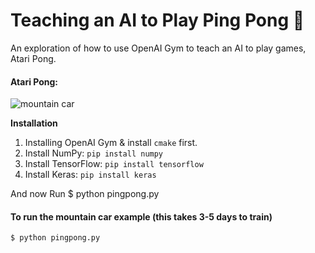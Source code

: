 # Teaching an AI to Play Ping Pong 🏓
An exploration of how to use OpenAI Gym to teach an AI to play games, Atari Pong.


#### Atari Pong:
![mountain car](/2_ml/pong.gif)


__Installation__
1. Installing OpenAI Gym & install `cmake` first.
2. Install NumPy: `pip install numpy`
3. Install TensorFlow: `pip install tensorflow`
4. Install Keras: `pip install keras`

And now Run
$ python pingpong.py
#### To run the mountain car example (this takes 3-5 days to train)
    $ python pingpong.py
